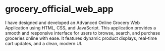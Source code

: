# grocery_official_web_app
 I have designed and developed an Advanced Online Grocery Web Application using HTML, CSS, and JavaScript. This application provides a smooth and responsive interface for users to browse, search, and purchase groceries online with ease. It features dynamic product displays, real-time cart updates, and a clean, modern UI. 
